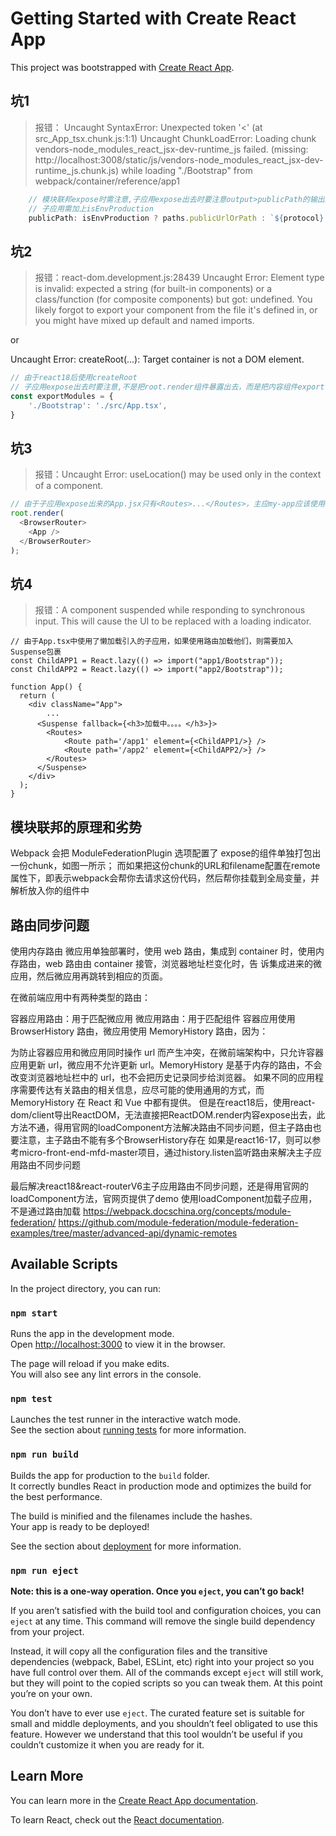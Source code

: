 # Getting Started with Create React App

This project was bootstrapped with [Create React App](https://github.com/facebook/create-react-app).


## 坑1
> 报错：
Uncaught SyntaxError: Unexpected token '<' (at src_App_tsx.chunk.js:1:1)
Uncaught ChunkLoadError: Loading chunk vendors-node_modules_react_jsx-dev-runtime_js failed.
(missing: http://localhost:3008/static/js/vendors-node_modules_react_jsx-dev-runtime_js.chunk.js)
while loading "./Bootstrap" from webpack/container/reference/app1
```ts
    // 模块联邦expose时需注意,子应用expose出去时要注意output>publicPath的输出路径, 开发环境下paths.publicUrlOrPath会失效
    // 子应用需加上isEnvProduction
    publicPath: isEnvProduction ? paths.publicUrlOrPath : `${protocol}://${HOST}:${DEFAULT_PORT}/`,
```
    

## 坑2
> 报错：react-dom.development.js:28439 Uncaught Error: Element type is invalid: expected a string (for built-in components) or a class/function (for composite components) but got: undefined. You likely forgot to export your component from the file it's defined in, or you might have mixed up default and named imports.

or 

Uncaught Error: createRoot(...): Target container is not a DOM element.
```ts
// 由于react18后使用createRoot
// 子应用expose出去时要注意,不是把root.render组件暴露出去，而是把内容组件export default出去，支持export class或者function
const exportModules = {
	'./Bootstrap': './src/App.tsx',
}
```

## 坑3
> 报错：Uncaught Error: useLocation() may be used only in the context of a <Router> component.
```ts
// 由于子应用expose出来的App.jsx只有<Routes>...</Routes>，主应my-app应该使用<BrowserRouter>包裹的组件才有响应的路由钩子useLocation
root.render(
  <BrowserRouter>
    <App />
  </BrowserRouter>
);
```

## 坑4
> 报错：A component suspended while responding to synchronous input. This will cause the UI to be replaced with a loading indicator.
```tsx
// 由于App.tsx中使用了懒加载引入的子应用，如果使用路由加载他们，则需要加入Suspense包裹
const ChildAPP1 = React.lazy(() => import("app1/Bootstrap"));
const ChildAPP2 = React.lazy(() => import("app2/Bootstrap"));

function App() {
  return (
    <div className="App">
        ...
      <Suspense fallback={<h3>加载中。。。。</h3>}>
        <Routes>
            <Route path='/app1' element={<ChildAPP1/>} />
            <Route path='/app2' element={<ChildAPP2/>} />
        </Routes>
      </Suspense>
    </div>
  );
}
```


## 模块联邦的原理和劣势
Webpack 会把 ModuleFederationPlugin 选项配置了 expose的组件单独打包出一份chunk，如图一所示； 而如果把这份chunk的URL和filename配置在remote属性下，即表示webpack会帮你去请求这份代码，然后帮你挂载到全局变量，并解析放入你的组件中



## 路由同步问题
使用内存路由
微应用单独部署时，使用 web 路由，集成到 container 时，使用内存路由，web 路由由 container 接管，浏览器地址栏变化时，告 诉集成进来的微应用，然后微应用再跳转到相应的页面。

在微前端应用中有两种类型的路由：

容器应用路由：用于匹配微应用
微应用路由：用于匹配组件
容器应用使用 BrowserHistory 路由，微应用使用 MemoryHistory 路由，因为：

为防止容器应用和微应用同时操作 url 而产生冲突，在微前端架构中，只允许容器应用更新 url，微应用不允许更新 url。MemoryHistory 是基于内存的路由，不会改变浏览器地址栏中的 url，也不会把历史记录同步给浏览器。
如果不同的应用程序需要传达有关路由的相关信息，应尽可能的使用通用的方式，而 MemoryHistory 在 React 和 Vue 中都有提供。
但是在react18后，使用react-dom/client导出ReactDOM，无法直接把ReactDOM.render内容expose出去，此方法不通，得用官网的loadComponent方法解决路由不同步问题，但主子路由也要注意，主子路由不能有多个BrowserHistory存在
如果是react16-17，则可以参考micro-front-end-mfd-master项目，通过history.listen监听路由来解决主子应用路由不同步问题


最后解决react18&react-routerV6主子应用路由不同步问题，还是得用官网的loadComponent方法，官网页提供了demo
使用loadComponent加载子应用，不是通过路由加载
https://webpack.docschina.org/concepts/module-federation/
https://github.com/module-federation/module-federation-examples/tree/master/advanced-api/dynamic-remotes


## Available Scripts

In the project directory, you can run:

### `npm start`

Runs the app in the development mode.\
Open [http://localhost:3000](http://localhost:3000) to view it in the browser.

The page will reload if you make edits.\
You will also see any lint errors in the console.

### `npm test`

Launches the test runner in the interactive watch mode.\
See the section about [running tests](https://facebook.github.io/create-react-app/docs/running-tests) for more information.

### `npm run build`

Builds the app for production to the `build` folder.\
It correctly bundles React in production mode and optimizes the build for the best performance.

The build is minified and the filenames include the hashes.\
Your app is ready to be deployed!

See the section about [deployment](https://facebook.github.io/create-react-app/docs/deployment) for more information.

### `npm run eject`

**Note: this is a one-way operation. Once you `eject`, you can’t go back!**

If you aren’t satisfied with the build tool and configuration choices, you can `eject` at any time. This command will remove the single build dependency from your project.

Instead, it will copy all the configuration files and the transitive dependencies (webpack, Babel, ESLint, etc) right into your project so you have full control over them. All of the commands except `eject` will still work, but they will point to the copied scripts so you can tweak them. At this point you’re on your own.

You don’t have to ever use `eject`. The curated feature set is suitable for small and middle deployments, and you shouldn’t feel obligated to use this feature. However we understand that this tool wouldn’t be useful if you couldn’t customize it when you are ready for it.

## Learn More

You can learn more in the [Create React App documentation](https://facebook.github.io/create-react-app/docs/getting-started).

To learn React, check out the [React documentation](https://reactjs.org/).
